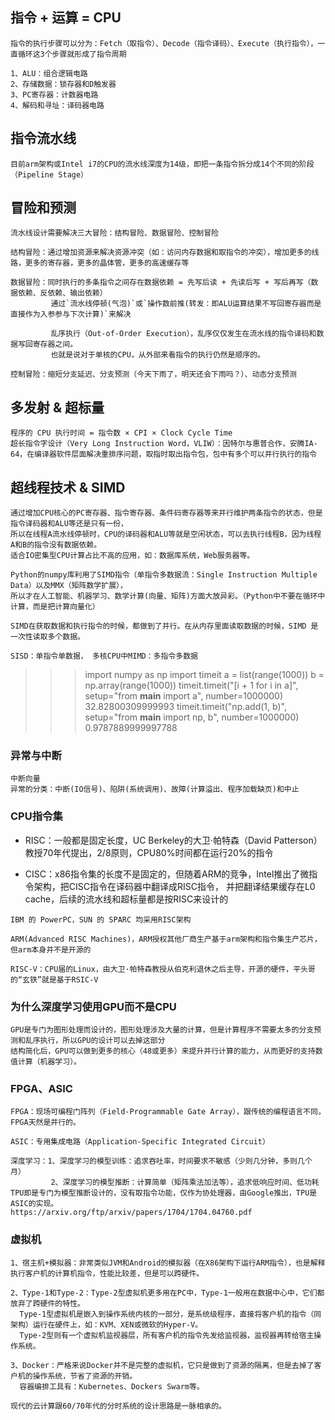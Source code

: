 
## 指令 + 运算 = CPU
    指令的执行步骤可以分为：Fetch（取指令）、Decode（指令译码）、Execute（执行指令），一直循环这3个步骤就形成了指令周期
    
    1、ALU：组合逻辑电路
    2、存储数据：锁存器和D触发器
    3、PC寄存器：计数器电路
    4、解码和寻址：译码器电路
    
## 指令流水线
    目前arm架构或Intel i7的CPU的流水线深度为14级，即把一条指令拆分成14个不同的阶段（Pipeline Stage）
    
## 冒险和预测
    流水线设计需要解决三大冒险：结构冒险、数据冒险、控制冒险
    
    结构冒险：通过增加资源来解决资源冲突（如：访问内存数据和取指令的冲突），增加更多的线路，更多的寄存器，更多的晶体管，更多的高速缓存等
    
    数据冒险：同时执行的多条指令之间存在数据依赖 = 先写后读 + 先读后写 + 写后再写（数据依赖、反依赖、输出依赖）
             通过`流水线停顿(气泡)`或`操作数前推(转发：即ALU运算结果不写回寄存器而是直接作为入参参与下次计算)`来解决
                             
             乱序执行（Out-of-Order Execution），乱序仅仅发生在流水线的指令译码和数据写回寄存器之间。
             也就是说对于单核的CPU，从外部来看指令的执行仍然是顺序的。
    
    控制冒险：缩短分支延迟、分支预测（今天下雨了，明天还会下雨吗？）、动态分支预测
    
## 多发射 & 超标量
    程序的 CPU 执行时间 = 指令数 × CPI × Clock Cycle Time
    超长指令字设计（Very Long Instruction Word，VLIW）：因特尔与惠普合作，安腾IA-64，在编译器软件层面解决重排序问题，取指时取出指令包，包中有多个可以并行执行的指令
    
## 超线程技术 & SIMD
    通过增加CPU核心的PC寄存器、指令寄存器、条件码寄存器等来并行维护两条指令的状态，但是指令译码器和ALU等还是只有一份，
    所以在线程A流水线停顿时，CPU的译码器和ALU等就是空闲状态，可以去执行线程B，因为线程A和B的指令没有数据依赖。
    适合IO密集型CPU计算占比不高的应用，如：数据库系统，Web服务器等。
    
    Python的numpy库利用了SIMD指令（单指令多数据流：Single Instruction Multiple Data）以及MMX（矩阵数学扩展），
    所以才在人工智能、机器学习、数学计算(向量、矩阵)方面大放异彩。（Python中不要在循环中计算，而是把计算向量化）
    
    SIMD在获取数据和执行指令的时候，都做到了并行。在从内存里面读取数据的时候，SIMD 是一次性读取多个数据。
    
    SISD：单指令单数据， 多核CPU中MIMD：多指令多数据
    
>>> import numpy as np
>>> import timeit
>>> a = list(range(1000))
>>> b = np.array(range(1000))
>>> timeit.timeit("[i + 1 for i in a]", setup="from __main__ import a", number=1000000)
32.82800309999993
>>> timeit.timeit("np.add(1, b)", setup="from __main__ import np, b", number=1000000)
0.9787889999997788
>>>

### 异常与中断
    中断向量
    异常的分类：中断(IO信号)、陷阱(系统调用)、故障(计算溢出、程序加载缺页)和中止
    
### CPU指令集
   * RISC：一般都是固定长度，UC Berkeley的大卫·帕特森（David Patterson）教授70年代提出，2/8原则，CPU80%时间都在运行20%的指令
                   
   * CISC：x86指令集的长度不是固定的，但随着ARM的竞争，Intel推出了微指令架构，把CISC指令在译码器中翻译成RISC指令，
           并把翻译结果缓存在L0 cache，后续的流水线和超标量都是按RISC来设计的
   
    IBM 的 PowerPC，SUN 的 SPARC 均采用RISC架构
    
    ARM(Advanced RISC Machines)，ARM授权其他厂商生产基于arm架构和指令集生产芯片，但arm本身并不是开源的
    
    RISC-V：CPU届的Linux，由大卫·帕特森教授从伯克利退休之后主导，开源的硬件，平头哥的“玄铁”就是基于RSIC-V
   
### 为什么深度学习使用GPU而不是CPU
    GPU是专门为图形处理而设计的，图形处理涉及大量的计算，但是计算程序不需要太多的分支预测和乱序执行，所以GPU的设计可以去掉这部分
    结构简化后，GPU可以做到更多的核心（48或更多）来提升并行计算的能力，从而更好的支持数值计算（机器学习）。
    
### FPGA、ASIC
    FPGA：现场可编程门阵列（Field-Programmable Gate Array），跟传统的编程语言不同，FPGA天然是并行的。
    
    ASIC：专用集成电路（Application-Specific Integrated Circuit）
                                       
    深度学习：1、深度学习的模型训练：追求吞吐率，时间要求不敏感（少则几分钟，多则几个月）
             2、深度学习的模型推断：计算简单（矩阵乘法加法等），追求低响应时间、低功耗
    TPU即是专门为模型推断设计的，没有取指令功能，仅作为协处理器，由Google推出，TPU是ASIC的实现。
    https://arxiv.org/ftp/arxiv/papers/1704/1704.04760.pdf
    
### 虚拟机
    1、宿主机+模拟器：非常类似JVM和Android的模拟器（在X86架构下运行ARM指令），也是解释执行客户机的计算机指令，性能比较差，但是可以跨硬件。
    
    2、Type-1和Type-2：Type-2型虚拟机更多用在PC中，Type-1一般用在数据中心中，它们都放弃了跨硬件的特性。
      Type-1型虚拟机是嵌入到操作系统内核的一部分，是系统级程序，直接将客户机的指令（同架构）运行在硬件上，如：KVM、XEN或微软的Hyper-V。
      Type-2型则有一个虚拟机监视器层，所有客户机的指令先发给监视器，监视器再转给宿主操作系统。
      
    3、Docker：严格来说Docker并不是完整的虚拟机，它只是做到了资源的隔离，但是去掉了客户机的操作系统，节省了资源的开销。
      容器编排工具有：Kubernetes、Dockers Swarm等。
      
    现代的云计算跟60/70年代的分时系统的设计思路是一脉相承的。